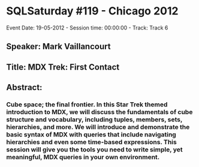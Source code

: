# SQLSaturday #119 - Chicago 2012
Event Date: 19-05-2012 - Session time: 00:00:00 - Track: Track 6
## Speaker: Mark Vaillancourt
## Title: MDX Trek: First Contact
## Abstract:
### Cube space; the final frontier. In this Star Trek themed introduction to MDX, we will discuss the fundamentals of cube structure and vocabulary, including tuples, members, sets, hierarchies, and more. We will introduce and demonstrate the basic syntax of MDX with queries that include navigating hierarchies and even some time-based expressions. This session will give you the tools you need to write simple, yet meaningful, MDX queries in your own environment. 

